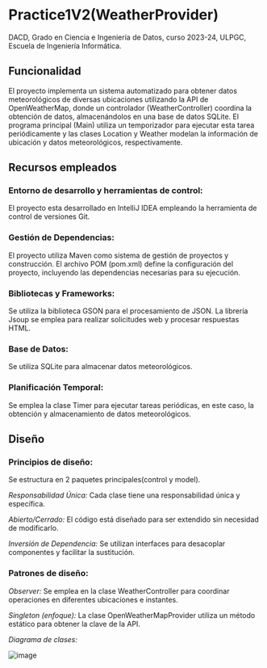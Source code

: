 # Practice1V2(WeatherProvider)
DACD, Grado en Ciencia e Ingeniería de Datos, curso 2023-24, ULPGC, Escuela de Ingeniería Informática.

## Funcionalidad
El proyecto implementa un sistema automatizado para obtener datos meteorológicos de diversas ubicaciones utilizando la API de OpenWeatherMap, donde un controlador (WeatherController) coordina la obtención de datos, almacenándolos en una base de datos SQLite. 
El programa principal (Main) utiliza un temporizador para ejecutar esta tarea periódicamente y las clases Location y Weather modelan la información de ubicación y datos meteorológicos, respectivamente.

## Recursos empleados
### Entorno de desarrollo y herramientas de control: 
El proyecto esta desarrollado en IntelliJ IDEA empleando la herramienta de control de versiones Git.

### Gestión de Dependencias:
El proyecto utiliza Maven como sistema de gestión de proyectos y construcción. El archivo POM (pom.xml) define la configuración del proyecto, incluyendo las dependencias necesarias para su ejecución.

### Bibliotecas y Frameworks:
Se utiliza la biblioteca GSON para el procesamiento de JSON.
La librería Jsoup se emplea para realizar solicitudes web y procesar respuestas HTML.

### Base de Datos:
Se utiliza SQLite para almacenar datos meteorológicos.

### Planificación Temporal:
Se emplea la clase Timer para ejecutar tareas periódicas, en este caso, la obtención y almacenamiento de datos meteorológicos.

## Diseño
### Principios de diseño:
Se estructura en 2 paquetes principales(control y model).

*Responsabilidad Única:*
Cada clase tiene una responsabilidad única y específica.

*Abierto/Cerrado:* El código está diseñado para ser extendido sin necesidad de modificarlo.

*Inversión de Dependencia:* Se utilizan interfaces para desacoplar componentes y facilitar la sustitución.

### Patrones de diseño:
*Observer:* Se emplea en la clase WeatherController para coordinar operaciones en diferentes ubicaciones e instantes.

*Singleton (enfoque):* La clase OpenWeatherMapProvider utiliza un método estático para obtener la clave de la API.

*Diagrama de clases:*

![image](https://github.com/victorrloopezz/practice1V2/assets/145262837/2a4c8755-87b1-48c8-9e9a-ffc0e1d5cab3)

